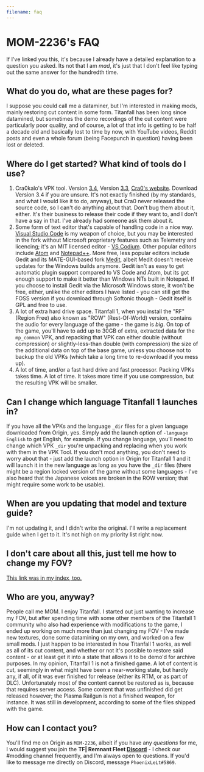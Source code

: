 ```yaml
---
filename: faq
---
```


<!--
This is an FAQ, but trailing punctuation in headings break GitHub's Markdown
convention, so if I want zero errors being flagged by VS Code, it has to look
weird. Thanks, GitHub. I'm keeping the question marks; either it gets flagged
because of trailing punctuation, or it gets flagged for inline HTML. Or both.
-->

# MOM-2236's FAQ

If I've linked you this, it's because I already have a detailed explanation to a question you asked. Its not that I am *mad*, it's just that I don't feel like typing out the same answer for the hundredth time.

## What do you do, what are these pages for?

I suppose you could call me a dataminer, but I'm interested in making mods, mainly restoring cut content in some form. Titanfall has been long since datamined, but sometimes the demo recordings of the cut content were particularly poor quality, and of course, a lot of that info is getting to be half a decade old and basically lost to time by now, with YouTube videos, Reddit posts and even a whole forum (being Facepunch in question) having been lost or deleted.

## <a name="Tools"></a>Where do I get started? What kind of tools do I use?

1. Cra0kalo's VPK tool. Version [3.4](/titanfall_research/storage/cra0kalo/Titanfall_VPKTool3.4_Portable.zip), Version [3.3](/titanfall_research/storage/cra0kalo/Titanfall_VPKTool3.3_Portable.zip), [Cra0's website](http://dev.cra0kalo.com/). Download Version 3.4 if you are unsure. It's not exactly finished (by my standards, and what I would like it to do, anyway), but Cra0 never released the source code, so I can't do anything about that. Don't bug them about it, either. It's their business to release their code if they want to, and I don't have a say in that. I've already had someone ask them about it.
2. Some form of text editor that's capable of handling code in a nice way. [Visual Studio Code](https://code.visualstudio.com/) is my weapon of choice, but you may be interested in the fork without Microsoft proprietary features such as Telemetry and licencing; it's an MIT licensed editor - [VS Codium](https://github.com/VSCodium/vscodium). Other popular editors include [Atom](https://atom.io/) and [Notepad++](https://notepad-plus-plus.org/). More free, less popular editors include Gedit and its MATE-GUI-based fork [Medit](http://mooedit.sourceforge.net/), albeit Medit doesn't receive updates for the Windows builds anymore. Gedit isn't as easy to get automatic plugin support compared to VS Code and Atom, but its got enough support to make it better than Windows NTs built in Notepad. If you choose to install Gedit via the Microsoft Windows store, it won't be free, either, unlike the other editors I have listed - you can still get the FOSS version if you download through Softonic though - Gedit itself is GPL and free to use.
3. A lot of extra hard drive space. Titanfall 1, when you install the "RF" (Region Free) also known as "ROW" (Rest-Of-World) version, contains the audio for every language of the game - the game is *big*. On top of the game, you'll have to add up to 30GB of extra, extracted data for the `mp_common` VPK, and repacking that VPK can either double (without compression) or slightly-less-than double (with compression) the size of the additional data on top of the base game, unless you choose not to backup the old VPKs (which take a long time to re-download if you mess up).
4. A lot of time, and/or a fast hard drive and fast processor. Packing VPKs takes time. A lot of time. It takes more time if you use compression, but the resulting VPK will be smaller.

## <a name="Language"></a>Can I change which language Titanfall 1 launches in?

If you have all the VPKs and the language `_dir` files for a given language downloaded from Origin, yes. Simply add the launch option of `-language English` to get English, for example. If you change language, you'll need to change which VPK `_dir` you're unpacking and replacing when you work with them in the VPK Tool. If you don't mod anything, you don't need to worry about that - just add the launch option in Origin for Titanfall 1 and it will launch it in the new language as long as you have the `_dir` files (there might be a region locked version of the game without some languages - I've also heard that the Japanese voices are broken in the ROW version; that might require some work to be usable).

## <a name="Update-when?"></a>When are you updating that model and texture guide?

I'm not updating it, and I didn't write the original. I'll write a replacement guide when I get to it. It's not high on my priority list right now.

## I don't care about all this, just tell me how to change my FOV?

[This link was in my index, too.](/titanfall_research/fov.html)

## Who are you, anyway?

People call me MOM. I enjoy Titanfall. I started out just wanting to increase my FOV, but after spending time with some other members of the Titanfall 1 community who also had experience with modifications to the game, I ended up working on much more than just changing my FOV - I've made new textures, done some datamining on my own, and worked on a few small mods. I just happen to be interested in how Titanfall 1 works, as well as all of its cut content, and whether or not it's possible to restore said content - or at least get it into a state that allows it to be demo'd for archive purposes. In my opinion, Titanfall 1 is not a finished game. A lot of content is cut, seemingly in what might have been a near-working state, but hardly any, if all, of it was ever finished for release (either its RTM, or as part of DLC). Unfortunately most of the content cannot be restored as is, because that requires server access. Some content that was unfinished did get released however; the Plasma Railgun is not a finished weapon, for instance. It was still in development, according to some of the files shipped with the game.

## How can I contact you?

You'll find me on Origin as `MOM-2236`, albeit if you have any *questions* for me, I would suggest you join the **TF\| Remnant Fleet [Discord](https://discord.gg/tWt4mBP)** - I check our \#modding channel frequently, and I'm always open to questions. If you'd like to message me directly on Discord, message `PhoenixLeLt#5869`.
